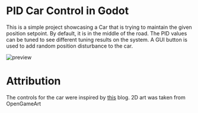 # PID Car Control in Godot
This is a simple project showcasing a Car that is trying to maintain the given position setpoint. By default, it is in the middle of the road. The PID values can be tuned to see different tuning results on the system. A GUI button is used to add random position disturbance to the car.

![preview](preview.gif)

# Attribution
The controls for the car were inspired by [this](https://kidscancode.org/godot_recipes/3.x/2d/car_steering/) blog.
2D art was taken from OpenGameArt
